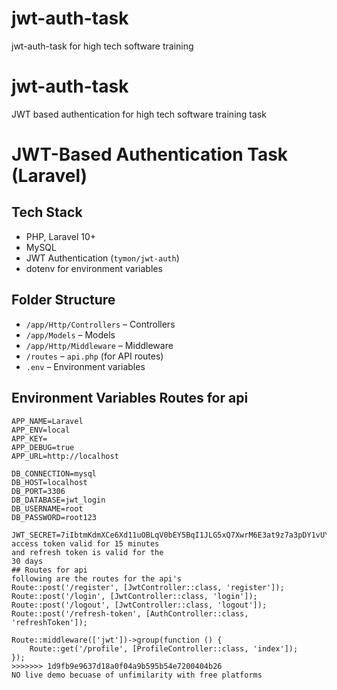 
# jwt-auth-task
jwt-auth-task for high tech software training 
# jwt-auth-task
JWT based authentication for high tech software training task 
# JWT-Based Authentication Task (Laravel)

## Tech Stack
- PHP, Laravel 10+
- MySQL
- JWT Authentication (`tymon/jwt-auth`)
- dotenv for environment variables

## Folder Structure
- `/app/Http/Controllers` – Controllers
- `/app/Models` – Models
- `/app/Http/Middleware` – Middleware
- `/routes` – `api.php` (for API routes)
- `.env` – Environment variables

## Environment Variables Routes for api
```env
APP_NAME=Laravel
APP_ENV=local
APP_KEY=
APP_DEBUG=true
APP_URL=http://localhost

DB_CONNECTION=mysql
DB_HOST=localhost
DB_PORT=3306
DB_DATABASE=jwt_login
DB_USERNAME=root
DB_PASSWORD=root123

JWT_SECRET=7iIbtmKdmXCe6Xd11uOBLqV0bEY5BqI1JLG5xQ7XwrM6E3at9z7a3pDY1vUY4CBd
access token valid for 15 minutes 
and refresh token is valid for the 
30 days
## Routes for api
following are the routes for the api's 
Route::post('/register', [JwtController::class, 'register']);
Route::post('/login', [JwtController::class, 'login']);
Route::post('/logout', [JwtController::class, 'logout']);
Route::post('/refresh-token', [AuthController::class, 'refreshToken']);

Route::middleware(['jwt'])->group(function () {
    Route::get('/profile', [ProfileController::class, 'index']);
});
>>>>>>> 1d9fb9e9637d18a0f04a9b595b54e7200404b26
NO live demo becuase of unfimilarity with free platforms 

